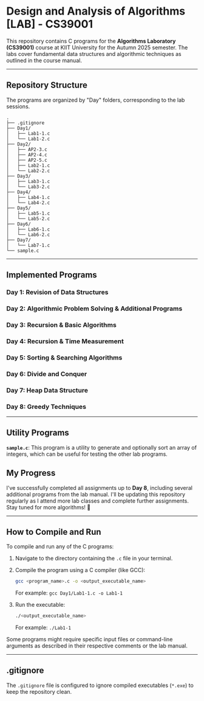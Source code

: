 # Design and Analysis of Algorithms [LAB] - CS39001

This repository contains C programs for the **Algorithms Laboratory (CS39001)** course at KIIT University for the Autumn 2025 semester. The labs cover fundamental data structures and algorithmic techniques as outlined in the course manual.

---

## Repository Structure

The programs are organized by "Day" folders, corresponding to the lab sessions.

```
.
├── .gitignore
├── Day1/
│   ├── Lab1-1.c
│   └── Lab1-2.c
├── Day2/
│   ├── AP2-3.c
│   ├── AP2-4.c
│   ├── AP2-5.c
│   ├── Lab2-1.c
│   └── Lab2-2.c
├── Day3/
│   ├── Lab3-1.c
│   └── Lab3-2.c
├── Day4/
│   ├── Lab4-1.c
│   └── Lab4-2.c
├── Day5/
│   ├── Lab5-1.c
│   └── Lab5-2.c
├── Day6/
│   ├── Lab6-1.c
│   └── Lab6-2.c
├── Day7/
│   └── Lab7-1.c
└── sample.c
```


---

## Implemented Programs

### Day 1: Revision of Data Structures
### Day 2: Algorithmic Problem Solving & Additional Programs
### Day 3: Recursion & Basic Algorithms
### Day 4: Recursion & Time Measurement
### Day 5: Sorting & Searching Algorithms
### Day 6: Divide and Conquer
### Day 7: Heap Data Structure
### Day 8: Greedy Techniques

---

## Utility Programs

**`sample.c`**: This program is a utility to generate and optionally sort an array of integers, which can be useful for testing the other lab programs.

## My Progress

I've successfully completed all assignments up to **Day 8**, including several additional programs from the lab manual. I'll be updating this repository regularly as I attend more lab classes and complete further assignments. Stay tuned for more algorithms! 🚀

---

## How to Compile and Run

To compile and run any of the C programs:

1.  Navigate to the directory containing the `.c` file in your terminal.

2.  Compile the program using a C compiler (like GCC):

    ```bash
    gcc <program_name>.c -o <output_executable_name>
    ```

    For example: `gcc Day1/Lab1-1.c -o Lab1-1`

3.  Run the executable:

    ```bash
    ./<output_executable_name>
    ```

    For example: `./Lab1-1`

Some programs might require specific input files or command-line arguments as described in their respective comments or the lab manual.

---

## .gitignore

The `.gitignore` file is configured to ignore compiled executables (`*.exe`) to keep the repository clean.
